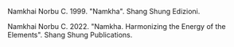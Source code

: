Namkhai Norbu C. 1999. "Namkha". Shang Shung Edizioni.

Namkhai Norbu C. 2022. "Namkha. Harmonizing the Energy of the Elements". Shang Shung Publications.
